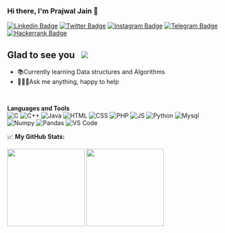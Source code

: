 ### Hi there, I'm Prajwal Jain 👋
[![Linkedin Badge](https://img.shields.io/badge/-LinkedIn-0e76a8?style=flat-square&logo=Linkedin&logoColor=white)](https://www.linkedin.com/in/prajwaljain20/)
[![Twitter Badge](https://img.shields.io/badge/-Twitter-00acee?style=flat-square&logo=Twitter&logoColor=white)](https://twitter.com/Prajwal14438770)
[![Instagram Badge](https://img.shields.io/badge/-Instagram-e4405f?style=flat-square&logo=Instagram&logoColor=white)](https://www.instagram.com/prajwaljainn/)
[![Telegram Badge](https://img.shields.io/badge/-Telegram-0088cc?style=flat-square&logo=Telegram&logoColor=white)](https://t.me/Lone_Wolf20)
[![Hackerrank Badge](https://img.shields.io/badge/-Hacker%20Rank-00EA64?logo=HackerRank&logoColor=39424e&style=flat-square&logoWidth=30)](https://www.hackerrank.com/jainprajwal2000)

## Glad to see you  &nbsp; ![](https://visitor-badge.glitch.me/badge?page_id=Prajwaljain20.Prajwaljain20)
<ul style="diamond">
  <li>📚Currently learning Data structures and Algorithms</li>
  <li>🙋🏻‍♂️Ask me anything, happy to help</li>
</ul><br/>

**Languages and Tools**<br>
![C](https://img.shields.io/badge/-C-A8B9CC?logo=C&logoColor=black&style=flat-square&logoWidth=30)
![C++](https://img.shields.io/badge/-C%2b%2b-00599C?logo=C%2b%2b&logoColor=black&style=flat-square&logoWidth=30)
![Java](https://img.shields.io/badge/-Java-007396?logo=Java&logoColor=red&style=flat-square&logoWidth=30)
![HTML](https://img.shields.io/badge/-HTML5-E34F26?logo=HTML5&logoColor=white&style=flat-square&logoWidth=30)
![CSS](https://img.shields.io/badge/-CSS-1572B6?logo=CSS3&logoColor=white&style=flat-square&logoWidth=30)
![PHP](https://img.shields.io/badge/-PHP-777BB4?logo=PHP&logoColor=white&style=flat-square&logoWidth=30)
![JS](https://img.shields.io/badge/-JavaScript-F7DF1E?logo=JavaScript&logoColor=black&style=flat-square&logoWidth=30)
![Python](https://img.shields.io/badge/-Python-3776AB?logo=Python&logoColor=yellow&style=flat-square&logoWidth=30)
![Mysql](https://img.shields.io/badge/-MySQL-4479A1?logo=MySQL&logoColor=orange&style=flat-square&logoWidth=30)
![Numpy](https://img.shields.io/badge/-NumPy-013243?logo=NumPy&logoColor=lightblue&style=flat-square&logoWidth=30)
![Pandas](https://img.shields.io/badge/-pandas-150458?logo=pandas&logoColor=white&style=flat-square&logoWidth=30)
![VS Code](https://img.shields.io/badge/-Visual%20Studio%20Code-007ACC?logo=Visual%20Studio%20Code&logoColor=white&style=flat-square&logoWidth=30)

📈 **My GitHub Stats:**
<p>
<img height="180em" src="https://github-readme-stats.vercel.app/api?username=Prajwaljain20&show_icons=true&hide_border=true&&count_private=true&include_all_commits=true" />
<img height="180em" src="https://github-readme-stats.vercel.app/api/top-langs/?username=PrajwalJain20&exclude_repo=KNN-Image-Classification&show_icons=true&hide_border=true&layout=compact&langs_count=8"/>
</p>
